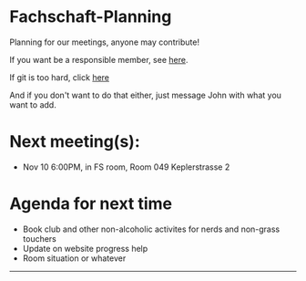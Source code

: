 # Fachschaft-Planning

Planning for our meetings, anyone may contribute!


If you want be a responsible member,  see [here](contributing.md).

If git is too hard, click [here](https://github.com/fs-linguistics/Fachschaft-Planning/issues/new/choose) 

And if you don't want to do that either, just message John with what you want to add. 

# Next meeting(s):

- Nov 10 6:00PM, in FS room, Room 049 Keplerstrasse 2 

# Agenda for next time
- Book club and other non-alcoholic activites for nerds and non-grass touchers
- Update on website progress help
- Room situation or whatever

---
